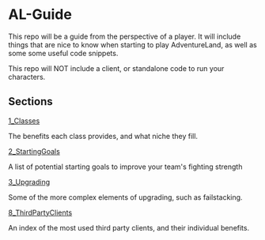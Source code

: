 # AL-Guide

This repo will be a guide from the perspective of a player. It will include things that are nice to know when starting to play AdventureLand, as well as some some useful code snippets.

This repo will NOT include a client, or standalone code to run your characters.

## Sections

[1_Classes](1_Classes)

The benefits each class provides, and what niche they fill.

[2_StartingGoals](2_StartingGoals)

A list of potential starting goals to improve your team's fighting strength

[3_Upgrading](3_Upgrading)

Some of the more complex elements of upgrading, such as failstacking.

[8_ThirdPartyClients](8_ThirdPartyClients)

An index of the most used third party clients, and their individual benefits.
